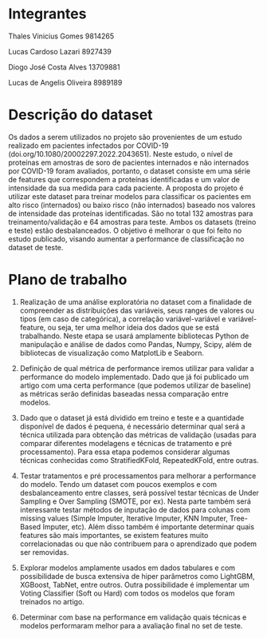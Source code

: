 # Integrantes

Thales Vinicius Gomes 9814265

Lucas Cardoso Lazari 8927439

Diogo José Costa Alves 13709881

Lucas de Angelis Oliveira 8989189

# Descrição do dataset

Os dados a serem utilizados no projeto são provenientes de um estudo realizado em pacientes infectados por COVID-19 (doi.org/10.1080/20002297.2022.2043651). 
Neste estudo, o nível de proteínas em amostras de soro de pacientes internados e não internados por COVID-19 foram avaliados, portanto, o dataset consiste em 
uma série de features que correspondem a proteínas identificadas e um valor de intensidade da sua medida para cada paciente. A proposta do projeto é utilizar 
este dataset para treinar modelos para classificar os pacientes em alto risco (internados) ou baixo risco (não internados) baseado nos valores de intensidade 
das proteínas identificadas. São no total 132 amostras para treinamento/validação e 64 amostras para teste. Ambos os datasets (treino e teste) estão desbalanceados. 
O objetivo é melhorar o que foi feito no estudo publicado, visando aumentar a performance de classificação no dataset de teste.

# Plano de trabalho

1. Realização de uma análise exploratória no dataset com a finalidade de compreender as distribuições das variáveis, seus ranges de valores ou tipos (em caso de categórica), a correlação variável-variável e variável-feature, ou seja, ter uma melhor ideia dos dados que se está trabalhando. Neste etapa se usará amplamente bibliotecas Python de manipulação e análise de dados como Pandas, Numpy, Scipy, além de bibliotecas de visualização como MatplotLib e Seaborn.

2. Definição de qual métrica de performance iremos utilizar para validar a performance do modelo implementado. Dado que já foi publicado um artigo com uma certa performance (que podemos utilizar de baseline) as métricas serão definidas baseadas nessa comparação entre modelos.

3. Dado que o dataset já está dividido em treino e teste e a quantidade disponível de dados é pequena, é necessário determinar qual será a técnica utilizada para obtenção das métricas de validação (usadas para comparar diferentes modelagens e técnicas de tratamento e pré processamento). Para essa etapa podemos considerar algumas técnicas conhecidas como StratifiedKFold, RepeatedKFold, entre outras.

4. Testar tratamentos e pré processamentos para melhorar a performance do modelo. Tendo um dataset com poucos exemplos e com desbalanceamento entre classes, será possível testar técnicas de Under Sampling e Over Sampling (SMOTE, por ex). Nesta parte também será interessante testar métodos de inputação de dados para colunas com missing values (Simple Imputer, Iterative Imputer, KNN Imputer, Tree-Based Imputer, etc). Além disso também é importante determinar quais features são mais importantes, se existem features muito correlacionadas ou que não contribuem para o aprendizado que podem ser removidas.

5. Explorar modelos amplamente usados em dados tabulares e com possibilidade de busca extensiva de hiper parâmetros como LightGBM, XGBoost, TabNet, entre outros. Outra possibilidade é implementar um Voting Classifier (Soft ou Hard) com todos os modelos que foram treinados no artigo.

6. Determinar com base na performance em validação quais técnicas e modelos performaram melhor para a avaliação final no set de teste.
